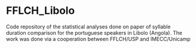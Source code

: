 # FFLCH_Libolo
Code repository of the statistical analyses done on paper of syllable duration comparison for the portuguese speakers in Libolo (Angola). The work was done via a cooperation between FFLCH/USP and IMECC/Unicamp
